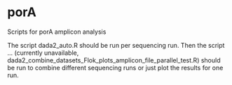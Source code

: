 # porA
Scripts for porA amplicon analysis

The script dada2_auto.R should be run per sequencing run.
Then the script ... (currently unavailable, dada2_combine_datasets_Flok_plots_amplicon_file_parallel_test.R) should be run to combine different sequencing runs or just plot the results for one run. 
